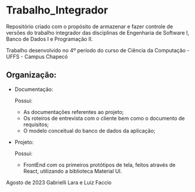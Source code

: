 # Trabalho_Integrador
Repositório criado com o propósito de armazenar e fazer controle de versões do trabalho integrador das disciplinas de Engenharia de Software I, Banco de Dados I e Programação II.

Trabalho desenvolvido no 4º período do curso de Ciência da Computação - UFFS - Campus Chapecó

## Organização:

* Documentação:

  Possui:
  * As documentações referentes ao projeto;
  * Os roteiros de entrevista com o cliente bem como o documento de requisitos;
  * O modelo conceitual do banco de dados da aplicação;

* Projeto:

  Possui:
  * FrontEnd com os primeiros protótipos de tela, feitos através de React, utilizando a biblioteca Material UI.

Agosto de 2023
Gabrielli Lara e Luiz Faccio
